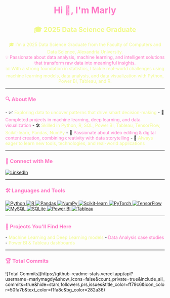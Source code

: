 <h1 align="center"><span style="color:#ff79c6;">Hi 👋, I'm Marly</span></h1>
<h2 align="center"><span style="color:#f1fa8c;">🎓 2025 Data Science Graduate</span></h2>

<p align="center">
<span style="color:#f1fa8c;">🎓 I’m a 2025 Data Science Graduate from the Faculty of Computers and Data Science, Alexandria University.</span><br>
<span style="color:#ff79c6;">💡 Passionate about data analysis, machine learning, and intelligent solutions that transform raw data into meaningful insights.</span><br>
<span style="color:#f1fa8c;">📊 With a strong foundation in statistics, I tackle real-world challenges using machine learning models, data analysis, and data visualization with Python, Power BI, Tableau, and R.</span>
</p>

---

<h3 style="color:#ff79c6;">🔍 About Me</h3>
- 📈 <span style="color:#f1fa8c;">Exploring data to uncover patterns that drive smart decision-making</span>  
- 🤖 <span style="color:#ff79c6;">Completed projects in machine learning, deep learning, and data visualization</span>  
- 🛠️ <span style="color:#f1fa8c;">Skilled in Python, R, SQL, Power BI, Tableau, TensorFlow, Scikit-learn, Pandas, NumPy</span>  
- 🎥 <span style="color:#ff79c6;">Passionate about video editing & digital content creation, combining creativity with data storytelling</span>  
- 🌱 <span style="color:#f1fa8c;">Always eager to learn new tools, technologies, and real-world applications</span>  

---

<h3 style="color:#ff79c6;">🔗 Connect with Me</h3>
<p align="left">
  <a href="https://linkedin.com/in/marly-magdy-b80a24277" target="_blank">
    <img src="https://img.shields.io/badge/LinkedIn-0A66C2?style=for-the-badge&logo=linkedin&logoColor=white" alt="LinkedIn" />
  </a>
</p>

---

<h3 style="color:#ff79c6;">🛠 Languages and Tools</h3>
<p align="left"> 
  <a href="https://www.python.org/" target="_blank">
    <img src="https://img.shields.io/badge/Python-3776AB?style=for-the-badge&logo=python&logoColor=white" alt="Python"/>
  </a>
  <a href="https://www.r-project.org/" target="_blank">
    <img src="https://img.shields.io/badge/R-276DC3?style=for-the-badge&logo=r&logoColor=white" alt="R"/>
  </a>
  <a href="https://pandas.pydata.org/" target="_blank">
    <img src="https://img.shields.io/badge/Pandas-150458?style=for-the-badge&logo=pandas&logoColor=white" alt="Pandas"/>
  </a>
  <a href="https://numpy.org/" target="_blank">
    <img src="https://img.shields.io/badge/NumPy-013243?style=for-the-badge&logo=numpy&logoColor=white" alt="NumPy"/>
  </a>
  <a href="https://scikit-learn.org/" target="_blank">
    <img src="https://img.shields.io/badge/Scikit--Learn-F7931E?style=for-the-badge&logo=scikit-learn&logoColor=white" alt="Scikit-learn"/>
  </a>
  <a href="https://pytorch.org/" target="_blank">
    <img src="https://img.shields.io/badge/PyTorch-EE4C2C?style=for-the-badge&logo=pytorch&logoColor=white" alt="PyTorch"/>
  </a>
  <a href="https://www.tensorflow.org/" target="_blank">
    <img src="https://img.shields.io/badge/TensorFlow-FF6F00?style=for-the-badge&logo=tensorflow&logoColor=white" alt="TensorFlow"/>
  </a>
  <a href="https://www.mysql.com/" target="_blank">
    <img src="https://img.shields.io/badge/MySQL-4479A1?style=for-the-badge&logo=mysql&logoColor=white" alt="MySQL"/>
  </a>
  <a href="https://www.sqlite.org/" target="_blank">
    <img src="https://img.shields.io/badge/SQLite-003B57?style=for-the-badge&logo=sqlite&logoColor=white" alt="SQLite"/>
  </a>
  <a href="https://powerbi.microsoft.com/" target="_blank">
    <img src="https://img.shields.io/badge/Power%20BI-F2C811?style=for-the-badge&logo=microsoft-power-bi&logoColor=black" alt="Power BI"/>
  </a>
  <a href="https://www.tableau.com/" target="_blank">
    <img src="https://img.shields.io/badge/Tableau-E97627?style=for-the-badge&logo=tableau&logoColor=white" alt="Tableau"/>
  </a>
</p>

---

<h3 style="color:#ff79c6;">🚀 Projects You’ll Find Here</h3>
- <span style="color:#f1fa8c;">Machine Learning and Deep Learning models</span>  
- <span style="color:#ff79c6;">Data Analysis case studies</span>  
- <span style="color:#f1fa8c;">Power BI & Tableau dashboards</span>  

---

<h3 style="color:#ff79c6;">🏆 Total Commits</h3>
![Total Commits](https://github-readme-stats.vercel.app/api?username=marlymagdy&show_icons=false&count_private=true&include_all_commits=true&hide=stars,followers,prs,issues&title_color=ff79c6&icon_color=50fa7b&text_color=f1fa8c&bg_color=282a36)
